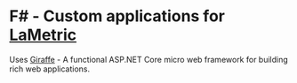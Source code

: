 # F# - Custom applications for [LaMetric](https://lametric.com/)

Uses [Giraffe](https://github.com/giraffe-fsharp/Giraffe) - A functional ASP.NET Core micro web framework for building rich web applications.
